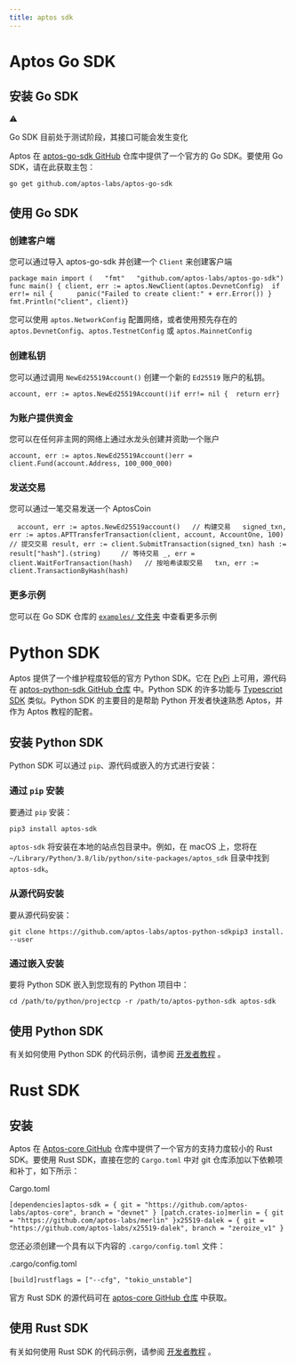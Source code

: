 ```yaml
---
title: aptos sdk
---
```


# Aptos Go SDK

## 安装 Go SDK

⚠️

Go SDK 目前处于测试阶段，其接口可能会发生变化

Aptos 在 [aptos-go-sdk GitHub](https://github.com/aptos-labs/aptos-go-sdk) 仓库中提供了一个官方的 Go SDK。要使用 Go SDK，请在此获取主包：

```
go get github.com/aptos-labs/aptos-go-sdk
```



## 使用 Go SDK

### 创建客户端

您可以通过导入 aptos-go-sdk 并创建一个 `Client` 来创建客户端

```
package main import (	"fmt"	"github.com/aptos-labs/aptos-go-sdk") func main() {	client, err := aptos.NewClient(aptos.DevnetConfig)	if err!= nil {		panic("Failed to create client:" + err.Error())	}	fmt.Println("client", client)}
```



您可以使用 `aptos.NetworkConfig` 配置网络，或者使用预先存在的 `aptos.DevnetConfig`、`aptos.TestnetConfig` 或 `aptos.MainnetConfig`

### 创建私钥

您可以通过调用 `NewEd25519Account()` 创建一个新的 `Ed25519` 账户的私钥。

```
account, err := aptos.NewEd25519Account()if err!= nil {  return err}
```



### 为账户提供资金

您可以在任何非主网的网络上通过水龙头创建并资助一个账户

```
account, err := aptos.NewEd25519Account()err = client.Fund(account.Address, 100_000_000)
```



### 发送交易

您可以通过一笔交易发送一个 AptosCoin

```
  account, err := aptos.NewEd25519account()   // 构建交易	signed_txn, err := aptos.APTTransferTransaction(client, account, AccountOne, 100) 	// 提交交易	result, err := client.SubmitTransaction(signed_txn)	hash := result["hash"].(string) 	// 等待交易	_, err = client.WaitForTransaction(hash)   // 按哈希读取交易	txn, err := client.TransactionByHash(hash)
```



### 更多示例

您可以在 Go SDK 仓库的 [`examples/` 文件夹](https://github.com/aptos-labs/aptos-go-sdk/tree/main/examples) 中查看更多示例



# Python SDK

Aptos 提供了一个维护程度较低的官方 Python SDK。它在 [PyPi](https://pypi.org/project/aptos-sdk/) 上可用，源代码在 [aptos-python-sdk GitHub 仓库](https://github.com/aptos-labs/aptos-python-sdk) 中。Python SDK 的许多功能与 [Typescript SDK](https://aptos.dev/en/build/sdks/ts-sdk) 类似。Python SDK 的主要目的是帮助 Python 开发者快速熟悉 Aptos，并作为 Aptos 教程的配套。

## 安装 Python SDK

Python SDK 可以通过 `pip`、源代码或嵌入的方式进行安装：

### 通过 `pip` 安装

要通过 `pip` 安装：

```
pip3 install aptos-sdk
```

`aptos-sdk` 将安装在本地的站点包目录中。例如，在 macOS 上，您将在 `~/Library/Python/3.8/lib/python/site-packages/aptos_sdk` 目录中找到 `aptos-sdk`。

### 从源代码安装

要从源代码安装：

```
git clone https://github.com/aptos-labs/aptos-python-sdkpip3 install. --user
```

### 通过嵌入安装

要将 Python SDK 嵌入到您现有的 Python 项目中：


```
cd /path/to/python/projectcp -r /path/to/aptos-python-sdk aptos-sdk
```

## 使用 Python SDK

有关如何使用 Python SDK 的代码示例，请参阅 [开发者教程](https://aptos.dev/en/build/guides) 。


# Rust SDK

## 安装

Aptos 在 [Aptos-core GitHub](https://github.com/aptos-labs/aptos-core/tree/main/sdk) 仓库中提供了一个官方的支持力度较小的 Rust SDK。要使用 Rust SDK，直接在您的 `Cargo.toml` 中对 git 仓库添加以下依赖项和补丁，如下所示：

Cargo.toml

```
[dependencies]aptos-sdk = { git = "https://github.com/aptos-labs/aptos-core", branch = "devnet" } [patch.crates-io]merlin = { git = "https://github.com/aptos-labs/merlin" }x25519-dalek = { git = "https://github.com/aptos-labs/x25519-dalek", branch = "zeroize_v1" }
```

您还必须创建一个具有以下内容的 `.cargo/config.toml` 文件：

.cargo/config.toml

```
[build]rustflags = ["--cfg", "tokio_unstable"]
```

官方 Rust SDK 的源代码可在 [aptos-core GitHub 仓库](https://github.com/aptos-labs/aptos-core/tree/main/sdk) 中获取。

## 使用 Rust SDK

有关如何使用 Rust SDK 的代码示例，请参阅 [开发者教程](https://aptos.dev/en/build/guides) 。